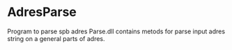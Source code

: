 # AdresParse
Program to parse spb adres
Parse.dll contains metods for parse input adres string on a general parts of adres.
